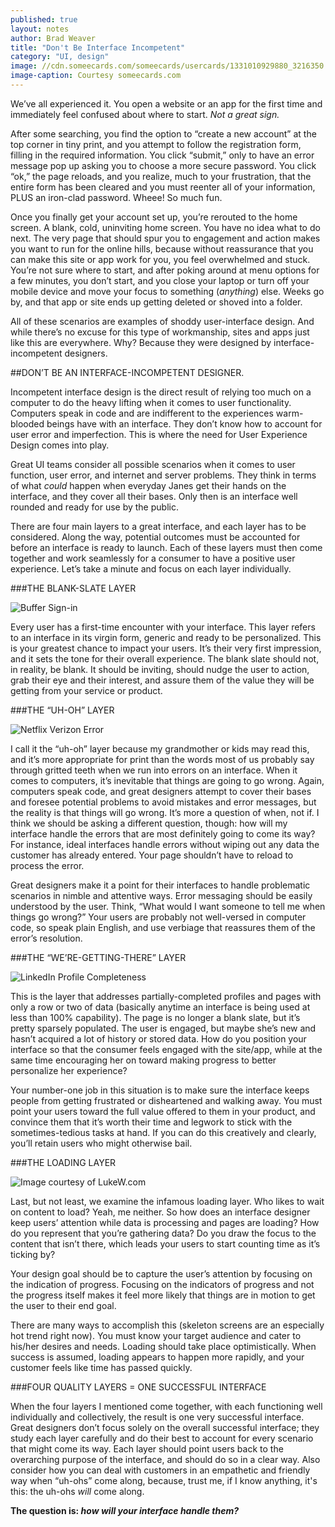 ```yaml
---
published: true
layout: notes
author: Brad Weaver
title: "Don't Be Interface Incompetent"
category: "UI, design"
image: //cdn.someecards.com/someecards/usercards/1331010929880_3216350.png
image-caption: Courtesy someecards.com
---
```


We’ve all experienced it. You open a website or an app for the first time and immediately feel confused about where to start. _Not a great sign._

After some searching, you find the option to “create a new account” at the top corner in tiny print, and you attempt to follow the registration form, filling in the required information. You click “submit,” only to have an error message pop up asking you to choose a more secure password. You click “ok,” the page reloads, and you realize, much to your frustration, that the entire form has been cleared and you must reenter all of your information, PLUS an iron-clad password. Wheee! So much fun.

Once you finally get your account set up, you’re rerouted to the home screen. A blank, cold, uninviting home screen. You have no idea what to do next. The very page that should spur you to engagement and action makes you want to run for the online hills, because without reassurance that you can make this site or app work for you, you feel overwhelmed and stuck. You’re not sure where to start, and after poking around at menu options for a few minutes, you don’t start, and you close your laptop or turn off your mobile device and move your focus to something (_anything_) else. Weeks go by, and that app or site ends up getting deleted or shoved into a folder.

All of these scenarios are examples of shoddy user-interface design. And while there’s no excuse for this type of workmanship, sites and apps just like this are everywhere. Why? Because they were designed by interface-incompetent designers.

##DON’T BE AN INTERFACE-INCOMPETENT DESIGNER.

Incompetent interface design is the direct result of relying too much on a computer to do the heavy lifting when it comes to user functionality. Computers speak in code and are indifferent to the experiences warm-blooded beings have with an interface. They don’t know how to account for user error and imperfection. This is where the need for User Experience Design comes into play.

Great UI teams consider all possible scenarios when it comes to user function, user error, and internet and server problems. They think in terms of what _could_ happen when everyday Janes get their hands on the interface, and they cover all their bases. Only then is an interface well rounded and ready for use by the public.

There are four main layers to a great interface, and each layer has to be considered. Along the way, potential outcomes must be accounted for before an interface is ready to launch. Each of these layers must then come together and work seamlessly for a consumer to have a positive user experience. Let’s take a minute and focus on each layer individually.

###THE BLANK-SLATE LAYER

![Buffer Sign-in](//s3.amazonaws.com/ninelabs.com/buffer-sign-in.png)

Every user has a first-time encounter with your interface. This layer refers to an interface in its virgin form, generic and ready to be personalized. This is your greatest chance to impact your users. It’s their very first impression, and it sets the tone for their overall experience. The blank slate should not, in reality, be blank. It should be inviting, should nudge the user to action, grab their eye and their interest, and assure them of the value they will be getting from your service or product.

###THE “UH-OH” LAYER

![Netflix Verizon Error](//s3.amazonaws.com/ninelabs.com/netflix-verizon-error.jpg)

I call it the “uh-oh” layer because my grandmother or kids may read this, and it’s more appropriate for print than the words most of us probably say through gritted teeth when we run into errors on an interface. When it comes to computers, it’s inevitable that things are going to go wrong. Again, computers speak code, and great designers attempt to cover their bases and foresee potential problems to avoid mistakes and error messages, but the reality is that things will go wrong. It’s more a question of when, not if. I think we should be asking a different question, though: how will my interface handle the errors that are most definitely going to come its way? For instance, ideal interfaces handle errors without wiping out any data the customer has already entered. Your page shouldn’t have to reload to process the error.

Great designers make it a point for their interfaces to handle problematic scenarios in nimble and attentive ways. Error messaging should be easily understood by the user. Think, “What would I want someone to tell me when things go wrong?” Your users are probably not well-versed in computer code, so speak plain English, and use verbiage that reassures them of the error’s resolution.

###THE “WE’RE-GETTING-THERE” LAYER

![LinkedIn Profile Completeness](//s3.amazonaws.com/ninelabs.com/linkedin-profile-completeness.png)

This is the layer that addresses partially-completed profiles and pages with only a row or two of data (basically anytime an interface is being used at less than 100% capability). The page is no longer a blank slate, but it’s pretty sparsely populated. The user is engaged, but maybe she’s new and hasn’t acquired a lot of history or stored data. How do you position your interface so that the consumer feels engaged with the site/app, while at the same time encouraging her on toward making progress to better personalize her experience?

Your number-one job in this situation is to make sure the interface keeps people from getting frustrated or disheartened and walking away. You must point your users toward the full value offered to them in your product, and convince them that it’s worth their time and legwork to stick with the sometimes-tedious tasks at hand. If you can do this creatively and clearly, you’ll retain users who might otherwise bail.

###THE LOADING LAYER

![Image courtesy of LukeW.com](//s3.amazonaws.com/ninelabs.com/progress-skeleton.png)

Last, but not least, we examine the infamous loading layer. Who likes to wait on content to load? Yeah, me neither. So how does an interface designer keep users’ attention while data is processing and pages are loading? How do you represent that you’re gathering data? Do you draw the focus to the content that isn’t there, which leads your users to start counting time as it’s ticking by?

Your design goal should be to capture the user’s attention by focusing on the indication of progress. Focusing on the indicators of progress and not the progress itself makes it feel more likely that things are in motion to get the user to their end goal.

There are many ways to accomplish this (skeleton screens are an especially hot trend right now). You must know your target audience and cater to his/her desires and needs. Loading should take place optimistically. When success is assumed, loading appears to happen more rapidly, and your customer feels like time has passed quickly.

###FOUR QUALITY LAYERS = ONE SUCCESSFUL INTERFACE

When the four layers I mentioned come together, with each functioning well individually and collectively, the result is one very successful interface. Great designers don’t focus solely on the overall successful interface; they study each layer carefully and do their best to account for every scenario that might come its way. Each layer should point users back to the overarching purpose of the interface, and should do so in a clear way. Also consider how you can deal with customers in an empathetic and friendly way when “uh-ohs” come along, because, trust me, if I know anything, it's this: the uh-ohs _will_ come along.

**The question is: _how will your interface handle them?_**
